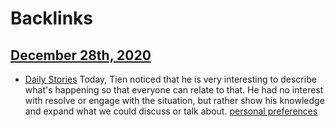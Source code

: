 
# Backlinks
## [December 28th, 2020](<December 28th, 2020.md>)
- [Daily Stories](<Daily Stories.md>) Today, Tien noticed that he is very interesting to describe what's happening so that everyone can relate to that. He had no interest with resolve or engage with the situation, but rather show his knowledge and expand what we could discuss or talk about. [personal preferences](<personal preferences.md>)


